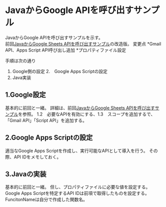 # JavaからGoogle APIを呼び出すサンプル

JavaからGoogle APIを呼び出すサンプルを示す。  
前回[JavaからGoogle Sheets APIを呼び出すサンプル](https://github.com/ae-nishikawa/ae-nishikawa-java2gss-sample)の改造版。
変更点
*Gmail API、Apps Script API呼び出し追加
*プロパティファイル設定

手順は次の通り
1.  Google側の設定
2.　Google Apps Scriptの設定
3.  Java実装

## 1.Google設定
基本的に前回と一緒。
詳細は、前回[JavaからGoogle Sheets APIを呼び出すサンプル](https://github.com/ae-nishikawa/ae-nishikawa-java2gss-sample)を参照。
1.2　必要なAPIを有効にする、1.3　スコープを追加するで、「Gmail API」「Script API」を追加する。
  
  
## 2.Google Apps Scriptの設定
適当なGoogle Apps Scriptを作成し、実行可能なAPIとして導入を行う。
その際、API IDをメモしておく。

## 3.Javaの実装
基本的に前回と一緒。
但し、プロパティファイルに必要な値を設定する。
Google Apps Scriptを特定するAPI IDは前項で取得したものを設定する。
FuncitonNameは自分で作成した関数名。
